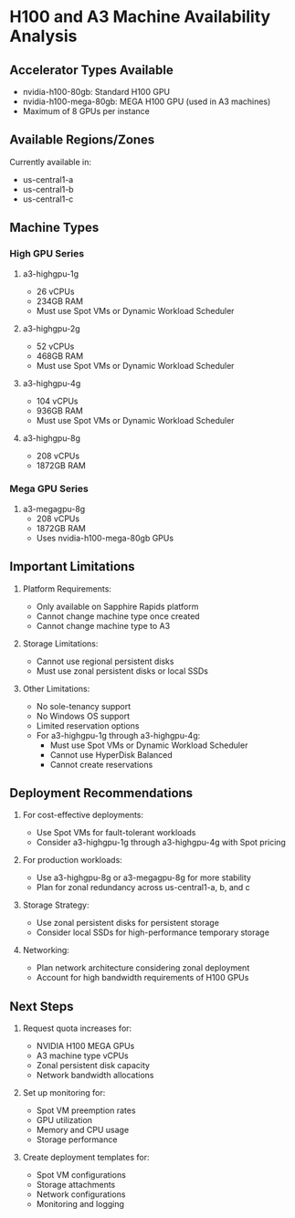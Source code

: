 # H100 and A3 Machine Availability Analysis

## Accelerator Types Available
- nvidia-h100-80gb: Standard H100 GPU
- nvidia-h100-mega-80gb: MEGA H100 GPU (used in A3 machines)
- Maximum of 8 GPUs per instance

## Available Regions/Zones
Currently available in:
- us-central1-a
- us-central1-b
- us-central1-c

## Machine Types

### High GPU Series
1. a3-highgpu-1g
   - 26 vCPUs
   - 234GB RAM
   - Must use Spot VMs or Dynamic Workload Scheduler

2. a3-highgpu-2g
   - 52 vCPUs
   - 468GB RAM
   - Must use Spot VMs or Dynamic Workload Scheduler

3. a3-highgpu-4g
   - 104 vCPUs
   - 936GB RAM
   - Must use Spot VMs or Dynamic Workload Scheduler

4. a3-highgpu-8g
   - 208 vCPUs
   - 1872GB RAM

### Mega GPU Series
1. a3-megagpu-8g
   - 208 vCPUs
   - 1872GB RAM
   - Uses nvidia-h100-mega-80gb GPUs

## Important Limitations
1. Platform Requirements:
   - Only available on Sapphire Rapids platform
   - Cannot change machine type once created
   - Cannot change machine type to A3

2. Storage Limitations:
   - Cannot use regional persistent disks
   - Must use zonal persistent disks or local SSDs

3. Other Limitations:
   - No sole-tenancy support
   - No Windows OS support
   - Limited reservation options
   - For a3-highgpu-1g through a3-highgpu-4g:
     * Must use Spot VMs or Dynamic Workload Scheduler
     * Cannot use HyperDisk Balanced
     * Cannot create reservations

## Deployment Recommendations
1. For cost-effective deployments:
   - Use Spot VMs for fault-tolerant workloads
   - Consider a3-highgpu-1g through a3-highgpu-4g with Spot pricing

2. For production workloads:
   - Use a3-highgpu-8g or a3-megagpu-8g for more stability
   - Plan for zonal redundancy across us-central1-a, b, and c

3. Storage Strategy:
   - Use zonal persistent disks for persistent storage
   - Consider local SSDs for high-performance temporary storage

4. Networking:
   - Plan network architecture considering zonal deployment
   - Account for high bandwidth requirements of H100 GPUs

## Next Steps
1. Request quota increases for:
   - NVIDIA H100 MEGA GPUs
   - A3 machine type vCPUs
   - Zonal persistent disk capacity
   - Network bandwidth allocations

2. Set up monitoring for:
   - Spot VM preemption rates
   - GPU utilization
   - Memory and CPU usage
   - Storage performance

3. Create deployment templates for:
   - Spot VM configurations
   - Storage attachments
   - Network configurations
   - Monitoring and logging
